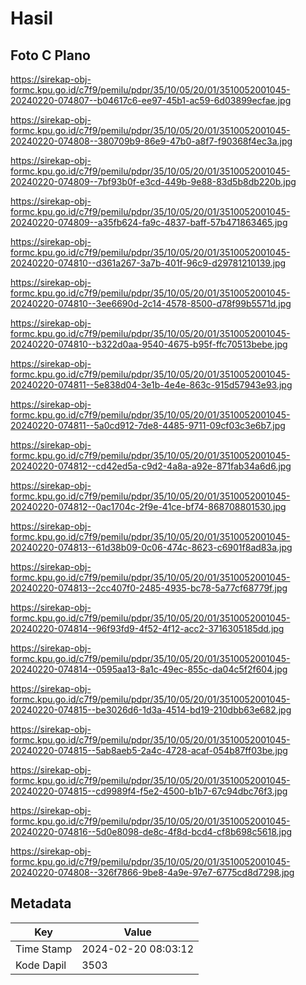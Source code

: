# Hasil

## Foto C Plano

https://sirekap-obj-formc.kpu.go.id/c7f9/pemilu/pdpr/35/10/05/20/01/3510052001045-20240220-074807--b04617c6-ee97-45b1-ac59-6d03899ecfae.jpg

https://sirekap-obj-formc.kpu.go.id/c7f9/pemilu/pdpr/35/10/05/20/01/3510052001045-20240220-074808--380709b9-86e9-47b0-a8f7-f90368f4ec3a.jpg

https://sirekap-obj-formc.kpu.go.id/c7f9/pemilu/pdpr/35/10/05/20/01/3510052001045-20240220-074809--7bf93b0f-e3cd-449b-9e88-83d5b8db220b.jpg

https://sirekap-obj-formc.kpu.go.id/c7f9/pemilu/pdpr/35/10/05/20/01/3510052001045-20240220-074809--a35fb624-fa9c-4837-baff-57b471863465.jpg

https://sirekap-obj-formc.kpu.go.id/c7f9/pemilu/pdpr/35/10/05/20/01/3510052001045-20240220-074810--d361a267-3a7b-401f-96c9-d29781210139.jpg

https://sirekap-obj-formc.kpu.go.id/c7f9/pemilu/pdpr/35/10/05/20/01/3510052001045-20240220-074810--3ee6690d-2c14-4578-8500-d78f99b5571d.jpg

https://sirekap-obj-formc.kpu.go.id/c7f9/pemilu/pdpr/35/10/05/20/01/3510052001045-20240220-074810--b322d0aa-9540-4675-b95f-ffc70513bebe.jpg

https://sirekap-obj-formc.kpu.go.id/c7f9/pemilu/pdpr/35/10/05/20/01/3510052001045-20240220-074811--5e838d04-3e1b-4e4e-863c-915d57943e93.jpg

https://sirekap-obj-formc.kpu.go.id/c7f9/pemilu/pdpr/35/10/05/20/01/3510052001045-20240220-074811--5a0cd912-7de8-4485-9711-09cf03c3e6b7.jpg

https://sirekap-obj-formc.kpu.go.id/c7f9/pemilu/pdpr/35/10/05/20/01/3510052001045-20240220-074812--cd42ed5a-c9d2-4a8a-a92e-871fab34a6d6.jpg

https://sirekap-obj-formc.kpu.go.id/c7f9/pemilu/pdpr/35/10/05/20/01/3510052001045-20240220-074812--0ac1704c-2f9e-41ce-bf74-868708801530.jpg

https://sirekap-obj-formc.kpu.go.id/c7f9/pemilu/pdpr/35/10/05/20/01/3510052001045-20240220-074813--61d38b09-0c06-474c-8623-c6901f8ad83a.jpg

https://sirekap-obj-formc.kpu.go.id/c7f9/pemilu/pdpr/35/10/05/20/01/3510052001045-20240220-074813--2cc407f0-2485-4935-bc78-5a77cf68779f.jpg

https://sirekap-obj-formc.kpu.go.id/c7f9/pemilu/pdpr/35/10/05/20/01/3510052001045-20240220-074814--96f93fd9-4f52-4f12-acc2-3716305185dd.jpg

https://sirekap-obj-formc.kpu.go.id/c7f9/pemilu/pdpr/35/10/05/20/01/3510052001045-20240220-074814--0595aa13-8a1c-49ec-855c-da04c5f2f604.jpg

https://sirekap-obj-formc.kpu.go.id/c7f9/pemilu/pdpr/35/10/05/20/01/3510052001045-20240220-074815--be3026d6-1d3a-4514-bd19-210dbb63e682.jpg

https://sirekap-obj-formc.kpu.go.id/c7f9/pemilu/pdpr/35/10/05/20/01/3510052001045-20240220-074815--5ab8aeb5-2a4c-4728-acaf-054b87ff03be.jpg

https://sirekap-obj-formc.kpu.go.id/c7f9/pemilu/pdpr/35/10/05/20/01/3510052001045-20240220-074815--cd9989f4-f5e2-4500-b1b7-67c94dbc76f3.jpg

https://sirekap-obj-formc.kpu.go.id/c7f9/pemilu/pdpr/35/10/05/20/01/3510052001045-20240220-074816--5d0e8098-de8c-4f8d-bcd4-cf8b698c5618.jpg

https://sirekap-obj-formc.kpu.go.id/c7f9/pemilu/pdpr/35/10/05/20/01/3510052001045-20240220-074808--326f7866-9be8-4a9e-97e7-6775cd8d7298.jpg


## Metadata

| Key        | Value               |
| ---------- | ------------------- |
| Time Stamp | 2024-02-20 08:03:12 |
| Kode Dapil | 3503                |



